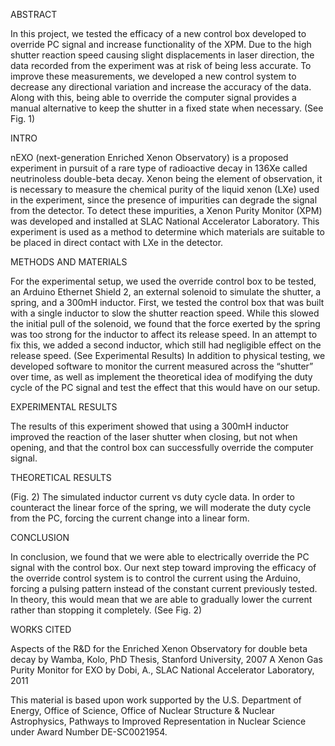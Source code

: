 ABSTRACT
  
   In this project, we tested the efficacy of a new control box developed to override PC signal and increase functionality of the XPM. 
   Due to the high shutter reaction speed causing slight displacements in laser direction, the data recorded from the experiment was at 
   risk of being less accurate. To improve these measurements, we developed a new control system to decrease any directional variation and 
   increase the accuracy of the data. Along with this, being able to override the computer signal provides a manual alternative to keep the 
   shutter in a fixed state when necessary. (See Fig. 1)
       
INTRO

   nEXO (next-generation Enriched Xenon Observatory) is a proposed experiment in pursuit of a rare type of radioactive decay in 136Xe called
   neutrinoless double-beta decay. Xenon being the element of observation, it is necessary to measure the chemical purity of the liquid xenon
   (LXe) used in the experiment, since the presence of impurities can degrade the signal from the detector. To detect these impurities, a Xenon
   Purity Monitor (XPM) was developed and installed at SLAC National Accelerator Laboratory. This experiment is used as a method to determine
   which materials are suitable to be placed in direct contact with LXe in the detector.
   
METHODS AND MATERIALS

  For the experimental setup, we used the override control box to be tested, an Arduino Ethernet Shield 2, an external solenoid to simulate the 
  shutter, a spring, and a 300mH inductor. First, we tested the control box that was built with a single inductor to slow the shutter reaction 
  speed. While this slowed the initial pull of the solenoid, we found that the force exerted by the spring was too strong for the inductor to 
  affect its release speed. In an attempt to fix this, we added a second inductor, which still had negligible effect on the release speed. 
  (See Experimental Results) In addition to physical testing, we developed software to monitor the current measured across the “shutter” over
  time, as well as implement the theoretical idea of modifying the duty cycle of the PC signal and test the effect that this would have on our setup.
  
EXPERIMENTAL RESULTS

  The results of this experiment showed that using a 300mH inductor improved the reaction of the laser shutter when closing, but not when opening, 
  and that the control box can successfully override the computer signal.

THEORETICAL RESULTS

  (Fig. 2) The simulated inductor current vs duty cycle data. In order to counteract the linear force of the spring, we will moderate the duty cycle
  from the PC, forcing the current change into a linear form.
  
CONCLUSION

  In conclusion, we found that we were able to electrically override the PC signal with the control box. Our next step toward improving the efficacy
  of the override control system is to control the current using the Arduino, forcing a pulsing pattern instead of the constant current previously 
  tested. In theory, this would mean that we are able to gradually lower the current rather than stopping it completely. (See Fig. 2)

WORKS CITED

  Aspects of the R&D for the Enriched Xenon Observatory for double beta decay
  by Wamba, Kolo, PhD Thesis, Stanford University, 2007
  A Xenon Gas Purity Monitor for EXO
  by Dobi, A., SLAC National Accelerator Laboratory, 2011
  
  
This material is based upon work supported by the U.S. Department of Energy, Office of Science, Office of Nuclear Structure & Nuclear Astrophysics,
Pathways to Improved Representation in Nuclear Science under Award Number DE-SC0021954.
